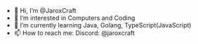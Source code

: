 - 👋 Hi, I’m @JaroxCraft
- 👀 I’m interested in Computers and Coding
- 🌱 I’m currently learning Java, Golang, TypeScript(JavaScript)
- 📫 How to reach me: Discord: @jaroxcraft
